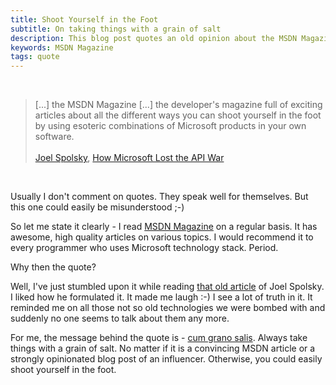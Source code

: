 ```yaml
---
title: Shoot Yourself in the Foot
subtitle: On taking things with a grain of salt
description: This blog post quotes an old opinion about the MSDN Magazine. It reminds you to always take things with a grain of salt.
keywords: MSDN Magazine
tags: quote
---
```

&nbsp;

> [...] the MSDN Magazine [...] the developer's magazine full of exciting articles about all the different ways you can shoot yourself in the foot by using esoteric combinations of Microsoft products in your own software.
<br/><br/>
>[Joel Spolsky](http://www.joelonsoftware.com/AboutMe.html), [How Microsoft Lost the API War](http://www.joelonsoftware.com/articles/APIWar.html)

&nbsp;

Usually I don't comment on quotes. They speak well for themselves. But this one could easily be misunderstood ;-)

So let me state it clearly - I read [MSDN Magazine](https://msdn.microsoft.com/en-us/magazine/default.aspx) on a regular basis. It has awesome, high quality articles on various topics. I would recommend it to every programmer who uses Microsoft technology stack. Period.

Why then the quote?

Well, I've just stumbled upon it while reading [that old article](http://www.joelonsoftware.com/articles/APIWar.html) of Joel Spolsky. I liked how he formulated it. It made me laugh :-) I see a lot of truth in it. It reminded me on all those not so old technologies we were bombed with and suddenly no one seems to talk about them any more.

For me, the message behind the quote is - [cum grano salis](http://en.wikipedia.org/wiki/Grain_of_salt). Always take things with a grain of salt. No matter if it is a convincing MSDN article or a strongly opinionated blog post of an influencer. Otherwise, you could easily shoot yourself in the foot.